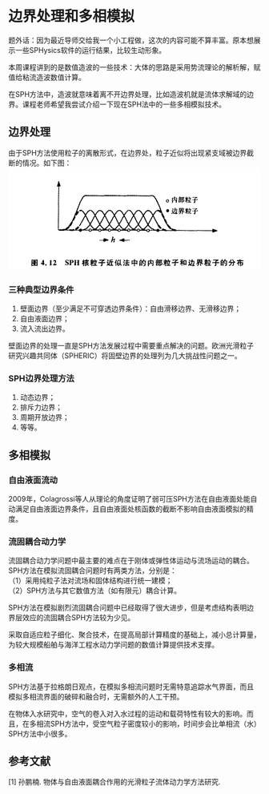 # 边界处理和多相模拟

题外话：因为最近导师交给我一个小工程做，这次的内容可能不算丰富。原本想展示一些SPHysics软件的运行结果，比较生动形象。

本周课程讲到的是数值造波的一些技术：大体的思路是采用势流理论的解析解，赋值给粘流造波数值计算。

在SPH方法中，造波就意味着离不开边界处理，比如造波机就是流体求解域的边界。课程老师希望我尝试介绍一下现在SPH法中的一些多相模拟技术。

## 边界处理

由于SPH方法使用粒子的离散形式，在边界处，粒子近似将出现紧支域被边界截断的情况。如下图：
![粒子法的边界问题](images/边界核近似.png)

### 三种典型边界条件

1. 壁面边界（至少满足不可穿透边界条件）：自由滑移边界、无滑移边界；
2. 自由液面边界；
3. 流入流出边界。

壁面边界的处理一直是SPH方法发展过程中需要重点解决的问题。欧洲光滑粒子研究兴趣共同体（SPHERIC）将固壁边界的处理列为几大挑战性问题之一。

### SPH边界处理方法

1. 动态边界；
2. 排斥力边界；
3. 周期开放边界；
4. 等等。

## 多相模拟

### 自由液面流动

2009年，Colagrossi等人从理论的角度证明了弱可压SPH方法在自由液面处能自动满足自由液面边界条件，且自由液面处核函数的截断不影响自由液面模拟的精度。

### 流固耦合动力学

流固耦合动力学问题中最主要的难点在于刚体或弹性体运动与流场运动的耦合。
SPH方法在模拟流固耦合问题时有两类方法，分别是：<br>
（1）采用纯粒子法对流场和固体结构进行统一建模；<br>
（2）SPH方法与其它数值方法（如有限元）耦合计算。

SPH方法在模拟剧烈流固耦合问题中已经取得了很大进步，但是考虑结构表明边界层效应的流固耦合SPH方法较为少见。

采取自适应粒子细化、聚合技术，在提高局部计算精度的基础上，减小总计算量，为较大规模船舶与海洋工程水动力学问题的数值计算提供技术支撑。

### 多相流

SPH方法基于拉格朗日观点，在模拟多相流问题时无需特意追踪水气界面，而且模拟多相流界面的破碎和融合时，无需额外的人工干预。

在物体入水研究中，空气的卷入对入水过程的运动和载荷特性有较大的影响。而且，在多相流SPH方法中，受空气粒子密度较小的影响，时间步会比单相流（水）SPH方法中小很多。

## 参考文献

[1] 孙鹏楠. 物体与自由液面耦合作用的光滑粒子流体动力学方法研究.